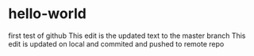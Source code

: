 # hello-world
first test of github
This edit is the updated text to the master branch
This edit is updated on local and commited and pushed to remote repo
